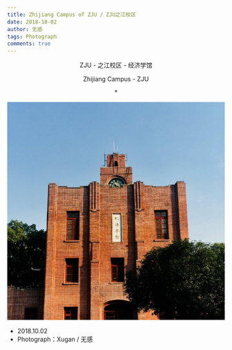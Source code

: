 ```yaml
---
title: Zhijiang Campus of ZJU / ZJU之江校区
date: 2018-10-02
author: 无感
tags: Photograph
comments: true
---
```


<p style="text-align:center;">ZJU - 之江校区 - 经济学馆 </p>

<p style="text-align:center;">Zhijiang Campus - ZJU</p>

<p style="text-align:center;">*</p>

<center><img src="/images/20181002ZJUzj/20181002ZJUzj_0.jpg"></img></center>

<!--more-->




- 2018.10.02
- Photograph：Xugan / 无感
